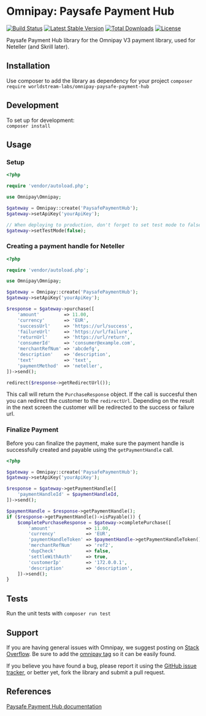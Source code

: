 # Omnipay: Paysafe Payment Hub

[![Build Status](https://travis-ci.org/worldstream-labs/omnipay-paysafe-payment-hub.svg?branch=master)](https://travis-ci.org/worldstream-labs/omnipay-paysafe-payment-hub) [![Latest Stable Version](https://poser.pugx.org/worldstream-labs/omnipay-paysafe-payment-hub/v)](//packagist.org/packages/worldstream-labs/omnipay-paysafe-payment-hub) [![Total Downloads](https://poser.pugx.org/worldstream-labs/omnipay-paysafe-payment-hub/downloads)](//packagist.org/packages/worldstream-labs/omnipay-paysafe-payment-hub) [![License](https://poser.pugx.org/worldstream-labs/omnipay-paysafe-payment-hub/license)](//packagist.org/packages/worldstream-labs/omnipay-paysafe-payment-hub)

Paysafe Payment Hub library for the Omnipay V3 payment library, used for Neteller (and Skrill later).

## Installation
Use composer to add the library as dependency for your project
`composer require worldstream-labs/omnipay-paysafe-payment-hub`

## Development
To set up for development:  
`composer install`

## Usage

### Setup
```php
<?php

require 'vendor/autoload.php';

use Omnipay\Omnipay;

$gateway = Omnipay::create('PaysafePaymentHub');
$gateway->setApiKey('yourApiKey');

// When deploying to production, don't forget to set test mode to false
$gateway->setTestMode(false);

```

### Creating a payment handle for Neteller
```php
<?php

require 'vendor/autoload.php';

use Omnipay\Omnipay;

$gateway = Omnipay::create('PaysafePaymentHub');
$gateway->setApiKey('yourApiKey');

$response = $gateway->purchase([
    'amount'         => 11.00,
    'currency'       => 'EUR',
    'successUrl'     => 'https://url/success',
    'failureUrl'     => 'https://url/failure',
    'returnUrl'      => 'https://url/return',
    'consumerId'     => 'consumer@example.com',
    'merchantRefNum' => 'abcdefg',
    'description'    => 'description',
    'text'           => 'text',
    'paymentMethod'  => 'neteller',
])->send();

redirect($response->getRedirectUrl());

```

This call will return the `PurchaseResponse` object. If the call is succesful then you can redirect the customer to the `redirectUrl`. Depending on the result in the next screen the customer will be redirected to the success or failure url.

### Finalize Payment
Before you can finalize the payment, make sure the payment handle is successfully created and payable using the `getPaymentHandle` call.

```php
<?php

$gateway = Omnipay::create('PaysafePaymentHub');
$gateway->setApiKey('yourApiKey');

$response = $gateway->getPaymentHandle([
    'paymentHandleId' = $paymentHandleId,
])->send();

$paymentHandle = $response->getPaymentHandle();
if ($response->getPaymentHandle()->isPayable()) {
    $completePurchaseResponse = $gateway->completePurchase([
        'amount'             => 11.00,
        'currency'           => 'EUR',
        'paymentHandleToken' => $paymentHandle->getPaymentHandleToken(),
        'merchantRefNum'     => 'ref2',
        'dupCheck'           => false,
        'settleWithAuth'     => true,
        'customerIp'         => '172.0.0.1',
        'description'        => 'description',
    ])->send();
}

```

## Tests
Run the unit tests with `composer run test`

## Support

If you are having general issues with Omnipay, we suggest posting on
[Stack Overflow](http://stackoverflow.com/). Be sure to add the
[omnipay tag](http://stackoverflow.com/questions/tagged/omnipay) so it can be easily found.

If you believe you have found a bug, please report it using the [GitHub issue tracker](https://github.com/worldstream-labs/omnipay-paysafe-payment-hub/issues),
or better yet, fork the library and submit a pull request.

## References
[Paysafe Payment Hub documentation](https://developer.paysafe.com/en/additional-documentation/neteller-migration-guide/api/#/reference/0/payment-handle/process-payments)

